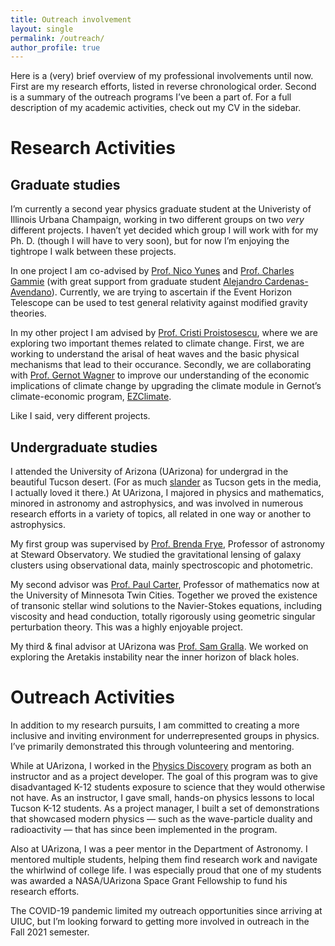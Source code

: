 ```yaml
---
title: Outreach involvement
layout: single
permalink: /outreach/
author_profile: true
---
```


Here is a (very) brief overview of my professional involvements until now. First are my research efforts, listed in reverse chronological order. Second is a summary of the outreach programs I’ve been a part of. For a full description of my academic activities, check out my CV in the sidebar.

# Research Activities

## Graduate studies 

I’m currently a second year physics graduate student at the Univeristy of Illinois Urbana Champaign, working in two different groups on two *very* different projects. I haven’t yet decided which group I will work with for my Ph. D. (though I will have to very soon), but for now I’m enjoying the tightrope I walk between these projects.

In one project I am co-advised by [Prof. Nico Yunes](https://physics.illinois.edu/people/directory/profile/nyunes) and [Prof. Charles Gammie](https://physics.illinois.edu/people/directory/profile/gammie) (with great support from graduate student [Alejandro Cardenas-Avendano](https://alejandroc137.bitbucket.io/)). Currently, we are trying to ascertain if the Event Horizon Telescope can be used to test general relativity against modified gravity theories.

In my other project I am advised by [Prof. Cristi Proistosescu](https://cristi.web.illinois.edu/), where we are exploring two important themes related to climate change. First, we are working to understand the arisal of heat waves and the basic physical mechanisms that lead to their occurance. Secondly, we are collaborating with [Prof. Gernot Wagner](gwagner.com) to improve our understanding of the economic implications of climate change by upgrading the climate module in Gernot’s climate-economic program, [EZClimate](https://github.com/Litterman/EZClimate).

Like I said, very different projects.

## Undergraduate studies

I attended the University of Arizona (UArizona) for undergrad in the beautiful Tucson desert. (For as much [slander](https://www.youtube.com/watch?v=v5IsoelUMF0) as Tucson gets in the media, I actually loved it there.) At UArizona, I majored in physics and mathematics, minored in astronomy and astrophysics, and was involved in numerous research efforts in a variety of topics, all related in one way or another to astrophysics.

My first group was supervised by [Prof. Brenda Frye](https://www.as.arizona.edu/people/faculty/brenda-frye), Professor of astronomy at Steward Observatory. We studied the gravitational lensing of galaxy clusters using observational data, mainly spectroscopic and photometric. 

My second advisor was [Prof. Paul Carter](http://www-users.math.umn.edu/~pcarter/index.html), Professor of mathematics now at the University of Minnesota Twin Cities. Together we proved the existence of transonic stellar wind solutions to the Navier-Stokes equations, including viscosity and head conduction, totally rigorously using geometric singular perturbation theory. This was a highly enjoyable project. 

My third & final advisor at UArizona was [Prof. Sam Gralla](http://u.arizona.edu/~sgralla/). We worked on exploring the Aretakis instability near the inner horizon of black holes.

# Outreach Activities

In addition to my research pursuits, I am committed to creating a more inclusive and inviting environment for underrepresented groups in physics. I’ve primarily demonstrated this through volunteering and mentoring.

While at UArizona, I worked in the [Physics Discovery](https://flandrau.org/discoveries) program as both an instructor and as a project developer. The goal of this program was to give disadvantaged K-12 students exposure to science that they would otherwise not have. As an instructor, I gave small, hands-on physics lessons to local Tucson K-12 students. As a project manager, I built a set of demonstrations that showcased modern physics — such as the wave-particle duality and radioactivity — that has since been implemented in the program. 

Also at UArizona, I was a peer mentor in the Department of Astronomy. I mentored multiple students, helping them find research work and navigate the whirlwind of college life. I was especially proud that one of my students  was awarded a NASA/UArizona Space Grant Fellowship to fund his research efforts.

The COVID-19 pandemic limited my outreach opportunities since arriving at UIUC, but I’m looking forward to getting more involved in outreach in the Fall 2021 semester.